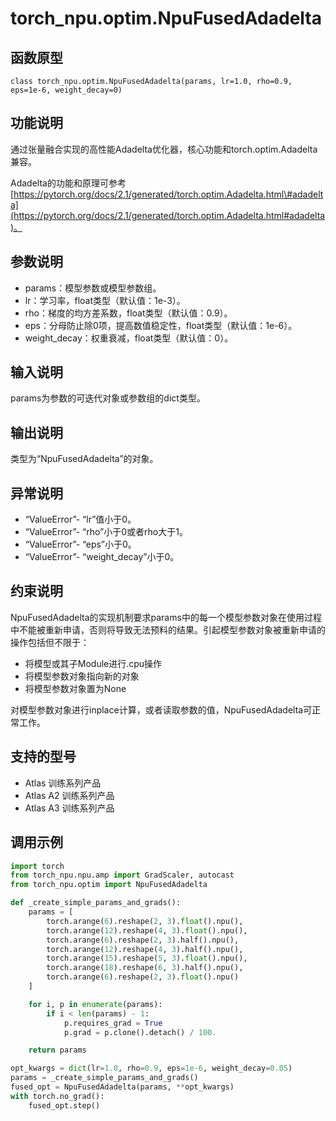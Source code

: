 # torch_npu.optim.NpuFusedAdadelta

## 函数原型

```
class torch_npu.optim.NpuFusedAdadelta(params, lr=1.0, rho=0.9, eps=1e-6, weight_decay=0)
```

## 功能说明

通过张量融合实现的高性能Adadelta优化器，核心功能和torch.optim.Adadelta兼容。

Adadelta的功能和原理可参考[https://pytorch.org/docs/2.1/generated/torch.optim.Adadelta.html\#adadelta](https://pytorch.org/docs/2.1/generated/torch.optim.Adadelta.html#adadelta)。

## 参数说明

- params：模型参数或模型参数组。
- lr：学习率，float类型（默认值：1e-3）。
- rho：梯度的均方差系数，float类型（默认值：0.9）。
- eps：分母防止除0项，提高数值稳定性，float类型（默认值：1e-6）。
- weight_decay：权重衰减，float类型（默认值：0）。

## 输入说明

params为参数的可迭代对象或参数组的dict类型。

## 输出说明

类型为“NpuFusedAdadelta”的对象。

## 异常说明

- “ValueError”- “lr”值小于0。
- “ValueError”- “rho”小于0或者rho大于1。
- “ValueError”- “eps”小于0。
- “ValueError”- “weight_decay”小于0。

## 约束说明

NpuFusedAdadelta的实现机制要求params中的每一个模型参数对象在使用过程中不能被重新申请，否则将导致无法预料的结果。引起模型参数对象被重新申请的操作包括但不限于：

- 将模型或其子Module进行.cpu操作
- 将模型参数对象指向新的对象
- 将模型参数对象置为None

对模型参数对象进行inplace计算，或者读取参数的值，NpuFusedAdadelta可正常工作。

## 支持的型号

- <term>Atlas 训练系列产品</term>
- <term>Atlas A2 训练系列产品</term>
- <term>Atlas A3 训练系列产品</term>

## 调用示例

```python
import torch
from torch_npu.npu.amp import GradScaler, autocast
from torch_npu.optim import NpuFusedAdadelta 

def _create_simple_params_and_grads():
    params = [
        torch.arange(6).reshape(2, 3).float().npu(),
        torch.arange(12).reshape(4, 3).float().npu(),
        torch.arange(6).reshape(2, 3).half().npu(),
        torch.arange(12).reshape(4, 3).half().npu(),
        torch.arange(15).reshape(5, 3).float().npu(),
        torch.arange(18).reshape(6, 3).half().npu(),
        torch.arange(6).reshape(2, 3).float().npu()
    ]

    for i, p in enumerate(params):
        if i < len(params) - 1:
            p.requires_grad = True
            p.grad = p.clone().detach() / 100.

    return params

opt_kwargs = dict(lr=1.0, rho=0.9, eps=1e-6, weight_decay=0.05)
params = _create_simple_params_and_grads()
fused_opt = NpuFusedAdadelta(params, **opt_kwargs)
with torch.no_grad():
    fused_opt.step()
```

